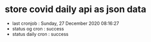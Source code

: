 # store covid daily api as json data

- last cronjob : Sunday, 27 December 2020 08:16:27
- status og cron : success
- status daily cron : success
      
      